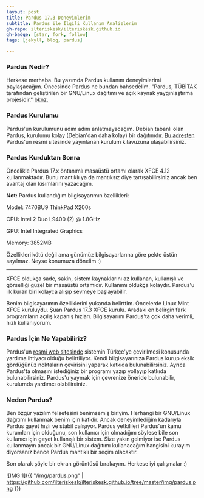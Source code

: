 ```yaml
---
layout: post
title: Pardus 17.3 Deneyimlerim
subtitle: Pardus ile İlgili Kullanım Analizlerim
gh-repo: ilteriskesk/ilteriskesk.github.io
gh-badge: [star, fork, follow]
tags: [jekyll, blog, pardus]

---
```


### Pardus Nedir?

Herkese merhaba. Bu yazımda Pardus kullanım deneyimlerimi paylaşacağım. Öncesinde Pardus ne bundan bahsedelim.
"Pardus, TÜBİTAK tarafından geliştirilen bir GNU/Linux dağıtımı ve açık kaynak yaygınlaştırma projesidir."
[bknz.](https://www.pardus.org.tr/Faq_quare/pardus-nedir/)

### Pardus Kurulumu

Pardus'un kurulumunu adım adım anlatmayacağım. Debian tabanlı olan Pardus, kurulumu kolay (Debian'dan daha kolay)
bir dağıtımdır. [Bu adresten](https://www.pardus.org.tr/pardus-kurulum-kilavuzu/) Pardus'un resmi sitesinde yayınlanan
kurulum kılavuzuna ulaşabilirsiniz.

### Pardus Kurduktan Sonra

Öncelikle Pardus 17.x öntanımlı masaüstü ortamı olarak XFCE 4.12 kullanmaktadır. Bunu mantıklı ya da mantıksız diye
tartışabilirsiniz ancak ben avantaj olan kısımlarını yazacağım.

**Not:**
Pardus kullandığım bilgisayarımın özellikleri:

Model: 7470BU9 ThinkPad X200s

CPU: Intel 2 Duo L9400 (2) @ 1.8GHz

GPU: Intel Integrated Graphics

Memory: 3852MB

Özellikleri kötü değil ama günümüz bilgisayarlarına göre pekte üstün sayılmaz. Neyse konumuza dönelim :)

-----------------------------

XFCE oldukça sade, sakin, sistem kaynaklarını az kullanan, kullanışlı ve görselliği güzel bir masaüstü ortamıdır.
Kullanımı oldukça kolaydır. Pardus'u ilk kuran biri kolayca alışıp sevmeye başlayabilir.

Benim bilgisayarımın özelliklerini yukarıda belirttim. Öncelerde Linux Mint XFCE kuruluydu. Şuan Pardus 17.3 XFCE
kurulu. Aradaki en belirgin fark programların açılış kapanış hızları. Bilgisayarımı Pardus'ta çok daha verimli, hızlı
kullanıyorum.

### Pardus İçin Ne Yapabiliriz?

Pardus'un [resmi web sitesinde](https://www.pardus.org.tr) sistemin Türkçe'ye çevirilmesi konusunda yardıma ihtiyacı
olduğu belirtiliyor. Kendi bilgisayarınıza Pardus kurup eksik gördüğünüz noktaların çevirisini yaparak katkıda
bulunabilirsiniz. Ayrıca Pardus'ta olmasını istediğiniz bir programı yazıp yollayıp katkıda bulunabilirsiniz. Pardus'u
yaymak için çevrenize öneride bulunabilir, kurulumda yardımcı olabilirsiniz.

### Neden Pardus?

Ben özgür yazılım felsefesini benimsemiş biriyim. Herhangi bir GNU/Linux dağıtımı kullanmak benim için kafidir. Ancak
deneyimlediğim kadarıyla Pardus gayet hızlı ve stabil çalışıyor. Pardus yetkilileri Pardus'un kamu kurumları için
olduğunu, son kullanıcı için olmadığını söylese bile son kullanıcı için gayet kullanışlı bir sistem. Size yakın gelmiyor
ise Pardus kullanmayın ancak bir GNU/Linux dağıtımı kullanacağım hangisini kurayım diyorsanız bence Pardus mantıklı bir
seçim olacaktır.

Son olarak şöyle bir ekran görüntüsü bırakayım. Herkese iyi çalışmalar :)

![IMG 1]({{ "/img/pardus.png" | https://github.com/ilteriskesk/ilteriskesk.github.io/tree/master/img/pardus.png }})
